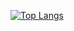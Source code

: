 <!--- [![GitHub stats](https://github-readme-stats-seven-umber.vercel.app/api?username=neila&include_all_commits=true&show_icons=true&theme=radical)
](https://github.com/anuraghazra/github-readme-stats) -->

[![Top Langs](https://github-readme-stats-seven-umber.vercel.app/api/top-langs/?username=neila&langs_count=8&layout=compact&hide=makefile,html,css)](https://github.com/anuraghazra/github-readme-stats)
